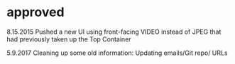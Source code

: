 # approved

8.15.2015
Pushed a new UI using front-facing VIDEO instead of JPEG that had previously taken up the Top Container

5.9.2017
Cleaning up some old information: Updating emails/Git repo/ URLs
